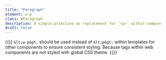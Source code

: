 ```yaml
---
title: "Paragraph"
element: w-p
class: WParagraph
description: A simple primitive as replacement for `<p>` within components.
draft: false
---
```


{{<rawhtml>}}
<w-markdown spacing="s">
    `&lt;w-p&gt;` should be used instead of `&lt;p&gt;` within templates for other components to ensure consistent styling. Because tags within web components are not styled with global CSS theme.
</w-markdown>
{{</rawhtml>}}